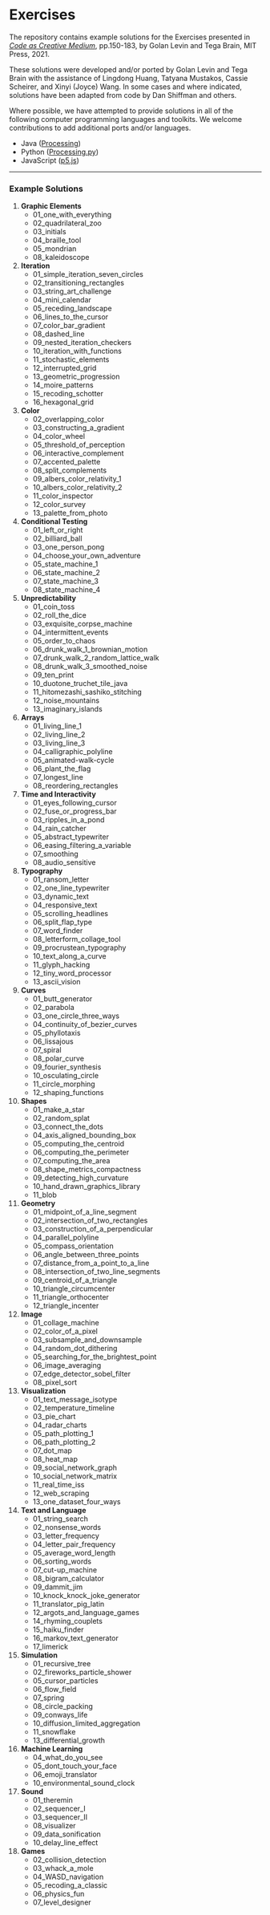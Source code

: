 # Exercises

The repository contains example solutions for the Exercises presented in [*Code as Creative Medium*](https://mitpress.mit.edu/books/code-creative-medium), pp.150-183, by Golan Levin and Tega Brain, MIT Press, 2021. 

These solutions were developed and/or ported by Golan Levin and Tega Brain with the assistance of Lingdong Huang, Tatyana Mustakos, Cassie Scheirer, and Xinyi (Joyce) Wang. In some cases and where indicated, solutions have been adapted from code by Dan Shiffman and others. 

Where possible, we have attempted to provide solutions in all of the following computer programming languages and toolkits. We welcome contributions to add additional ports and/or languages.

* Java ([Processing](https://processing.org/))
* Python ([Processing.py](https://py.processing.org/))
* JavaScript ([p5.js](https://p5js.org/)) 

---

### Example Solutions

01. **Graphic Elements**
	* 01_one_with_everything
	* 02_quadrilateral_zoo
	* 03_initials
	* 04_braille_tool
	* 05_mondrian
	* 08_kaleidoscope
02. **Iteration**
	* 01_simple_iteration_seven_circles
	* 02_transitioning_rectangles
	* 03_string_art_challenge
	* 04_mini_calendar
	* 05_receding_landscape
	* 06_lines_to_the_cursor
	* 07_color_bar_gradient
	* 08_dashed_line
	* 09_nested_iteration_checkers
	* 10_iteration_with_functions
	* 11_stochastic_elements
	* 12_interrupted_grid
	* 13_geometric_progression
	* 14_moire_patterns
	* 15_recoding_schotter
	* 16_hexagonal_grid
03. **Color**
	* 02_overlapping_color
	* 03_constructing_a_gradient
	* 04_color_wheel
	* 05_threshold_of_perception
	* 06_interactive_complement
	* 07_accented_palette
	* 08_split_complements
	* 09_albers_color_relativity_1
	* 10_albers_color_relativity_2
	* 11_color_inspector
	* 12_color_survey
	* 13_palette_from_photo
04. **Conditional Testing**
	* 01_left_or_right
	* 02_billiard_ball
	* 03_one_person_pong
	* 04_choose_your_own_adventure
	* 05_state_machine_1
	* 06_state_machine_2
	* 07_state_machine_3
	* 08_state_machine_4
05. **Unpredictability**
	* 01_coin_toss
	* 02_roll_the_dice
	* 03_exquisite_corpse_machine
	* 04_intermittent_events
	* 05_order_to_chaos
	* 06_drunk_walk_1_brownian_motion
	* 07_drunk_walk_2_random_lattice_walk
	* 08_drunk_walk_3_smoothed_noise
	* 09_ten_print
	* 10_duotone_truchet_tile_java
	* 11_hitomezashi_sashiko_stitching
	* 12_noise_mountains
	* 13_imaginary_islands
06. **Arrays**
	* 01_living_line_1
	* 02_living_line_2
	* 03_living_line_3
	* 04_calligraphic_polyline
	* 05_animated-walk-cycle
	* 06_plant_the_flag
	* 07_longest_line
	* 08_reordering_rectangles
07. **Time and Interactivity**
	* 01_eyes_following_cursor
	* 02_fuse_or_progress_bar
	* 03_ripples_in_a_pond
	* 04_rain_catcher
	* 05_abstract_typewriter
	* 06_easing_filtering_a_variable
	* 07_smoothing
	* 08_audio_sensitive
08. **Typography**
	* 01_ransom_letter
	* 02_one_line_typewriter
	* 03_dynamic_text
	* 04_responsive_text
	* 05_scrolling_headlines
	* 06_split_flap_type
	* 07_word_finder
	* 08_letterform_collage_tool
	* 09_procrustean_typography
	* 10_text_along_a_curve
	* 11_glyph_hacking
	* 12_tiny_word_processor
	* 13_ascii_vision
09. **Curves**
	* 01_butt_generator
	* 02_parabola
	* 03_one_circle_three_ways
	* 04_continuity_of_bezier_curves
	* 05_phyllotaxis
	* 06_lissajous
	* 07_spiral
	* 08_polar_curve
	* 09_fourier_synthesis
	* 10_osculating_circle
	* 11_circle_morphing
	* 12_shaping_functions
10. **Shapes**
	* 01_make_a_star
	* 02_random_splat
	* 03_connect_the_dots
	* 04_axis_aligned_bounding_box
	* 05_computing_the_centroid
	* 06_computing_the_perimeter
	* 07_computing_the_area
	* 08_shape_metrics_compactness
	* 09_detecting_high_curvature
	* 10_hand_drawn_graphics_library
	* 11_blob
11. **Geometry**
	* 01_midpoint_of_a_line_segment
	* 02_intersection_of_two_rectangles
	* 03_construction_of_a_perpendicular
	* 04_parallel_polyline
	* 05_compass_orientation
	* 06_angle_between_three_points
	* 07_distance_from_a_point_to_a_line
	* 08_intersection_of_two_line_segments
	* 09_centroid_of_a_triangle
	* 10_triangle_circumcenter
	* 11_triangle_orthocenter
	* 12_triangle_incenter
12. **Image**
	* 01_collage_machine
	* 02_color_of_a_pixel
	* 03_subsample_and_downsample
	* 04_random_dot_dithering
	* 05_searching_for_the_brightest_point
	* 06_image_averaging
	* 07_edge_detector_sobel_filter
	* 08_pixel_sort
13. **Visualization**
	* 01_text_message_isotype
	* 02_temperature_timeline
	* 03_pie_chart
	* 04_radar_charts
	* 05_path_plotting_1
	* 06_path_plotting_2
	* 07_dot_map
	* 08_heat_map
	* 09_social_network_graph
	* 10_social_network_matrix
	* 11_real_time_iss
	* 12_web_scraping
	* 13_one_dataset_four_ways
14. **Text and Language**
	* 01_string_search
	* 02_nonsense_words
	* 03_letter_frequency
	* 04_letter_pair_frequency
	* 05_average_word_length
	* 06_sorting_words
	* 07_cut-up_machine
	* 08_bigram_calculator
	* 09_dammit_jim
	* 10_knock_knock_joke_generator
	* 11_translator_pig_latin
	* 12_argots_and_language_games
	* 14_rhyming_couplets
	* 15_haiku_finder
	* 16_markov_text_generator
	* 17_limerick
15. **Simulation**
	* 01_recursive_tree
	* 02_fireworks_particle_shower
	* 05_cursor_particles
	* 06_flow_field
	* 07_spring
	* 08_circle_packing
	* 09_conways_life
	* 10_diffusion_limited_aggregation
	* 11_snowflake
	* 13_differential_growth
16. **Machine Learning**
	* 04_what_do_you_see
	* 05_dont_touch_your_face
	* 06_emoji_translator
	* 10_environmental_sound_clock
17. **Sound**
	* 01_theremin
	* 02_sequencer_I
	* 03_sequencer_II
	* 08_visualizer
	* 09_data_sonification
	* 10_delay_line_effect
18. **Games**
	* 02_collision_detection
	* 03_whack_a_mole
	* 04_WASD_navigation
	* 05_recoding_a_classic
	* 06_physics_fun
	* 07_level_designer